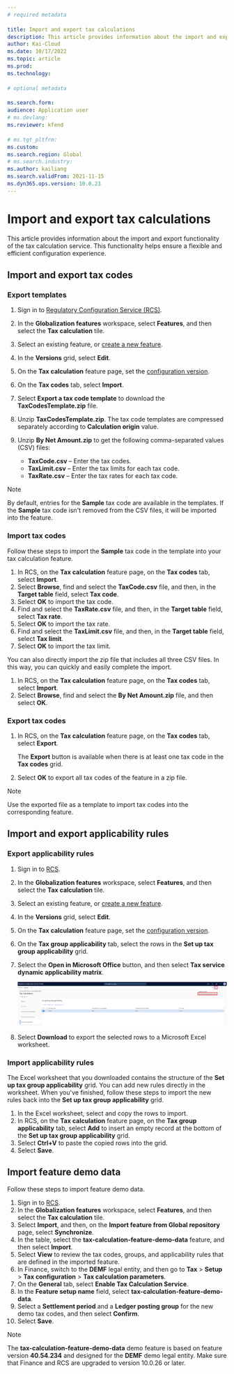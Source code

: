 ```yaml
---
# required metadata

title: Import and export tax calculations
description: This article provides information about the import and export functionality of the tax calculation service.
author: Kai-Cloud
ms.date: 10/17/2022
ms.topic: article
ms.prod: 
ms.technology: 

# optional metadata

ms.search.form:
audience: Application user
# ms.devlang: 
ms.reviewer: kfend

# ms.tgt_pltfrm: 
ms.custom: 
ms.search.region: Global
# ms.search.industry: 
ms.author: kailiang
ms.search.validFrom: 2021-11-15
ms.dyn365.ops.version: 10.0.23
---
```

# Import and export tax calculations

This article provides information about the import and export functionality of the tax calculation service. This functionality helps ensure a flexible and efficient configuration experience.

## Import and export tax codes

### Export templates

1. Sign in to [Regulatory Configuration Service (RCS)](https://marketing.configure.global.dynamics.com/).
2. In the **Globalization features** workspace, select **Features**, and then select the **Tax calculation** tile.
3. Select an existing feature, or [create a new feature](global-get-started-with-tax-calculation-service.md#set-up-tax-calculation-in-rcs).
4. In the **Versions** grid, select **Edit**.
5. On the **Tax calculation** feature page, set the [configuration version](global-get-started-with-tax-calculation-service.md#set-up-tax-calculation-in-rcs).
6. On the **Tax codes** tab, select **Import**.
7. Select **Export a tax code template** to download the **TaxCodesTemplate.zip** file.
8. Unzip **TaxCodesTemplate.zip**. The tax code templates are compressed separately according to **Calculation origin** value.
9. Unzip **By Net Amount.zip** to get the following comma-separated values (CSV) files:

    - **TaxCode.csv** – Enter the tax codes.
    - **TaxLimit.csv** – Enter the tax limits for each tax code.
    - **TaxRate.csv** – Enter the tax rates for each tax code.

> [!NOTE]
> By default, entries for the **Sample** tax code are available in the templates. If the **Sample** tax code isn't removed from the CSV files, it will be imported into the feature.

### Import tax codes

Follow these steps to import the **Sample** tax code in the template into your tax calculation feature.

1. In RCS, on the **Tax calculation** feature page, on the **Tax codes** tab, select **Import**.
2. Select **Browse**, find and select the **TaxCode.csv** file, and then, in the **Target table** field, select **Tax code**.
3. Select **OK** to import the tax code.
4. Find and select the **TaxRate.csv** file, and then, in the **Target table** field, select **Tax rate**.
5. Select **OK** to import the tax rate.
6. Find and select the **TaxLimit.csv** file, and then, in the **Target table** field, select **Tax limit**.
7. Select **OK** to import the tax limit.

You can also directly import the zip file that includes all three CSV files. In this way, you can quickly and easily complete the import.

1. In RCS, on the **Tax calculation** feature page, on the **Tax codes** tab, select **Import**.
2. Select **Browse**, find and select the **By Net Amount.zip** file, and then select **OK**.

### Export tax codes

1. In RCS, on the **Tax calculation** feature page, on the **Tax codes** tab, select **Export**.

    The **Export** button is available when there is at least one tax code in the **Tax codes** grid.

2. Select **OK** to export all tax codes of the feature in a zip file.

> [!NOTE]
> Use the exported file as a template to import tax codes into the corresponding feature.

## Import and export applicability rules

### Export applicability rules

1. Sign in to [RCS](https://marketing.configure.global.dynamics.com/).
2. In the **Globalization features** workspace, select **Features**, and then select the **Tax calculation** tile.
3. Select an existing feature, or [create a new feature](global-get-started-with-tax-calculation-service.md#set-up-tax-calculation-in-rcs).
4. In the **Versions** grid, select **Edit**.
5. On the **Tax calculation** feature page, set the [configuration version](global-get-started-with-tax-calculation-service.md#set-up-tax-calculation-in-rcs).
6. On the **Tax group applicability** tab, select the rows in the **Set up tax group applicability** grid.
7. Select the **Open in Microsoft Office** button, and then select **Tax service dynamic applicability matrix**.

    [![Exporting applicability rules to Microsoft Excel on the Tax calculation feature page.](./media/tax-cal-import-export-1.png)](./media/tax-cal-import-export-1.png)

8. Select **Download** to export the selected rows to a Microsoft Excel worksheet.

### Import applicability rules

The Excel worksheet that you downloaded contains the structure of the **Set up tax group applicability** grid. You can add new rules directly in the worksheet. When you've finished, follow these steps to import the new rules back into the **Set up tax group applicability** grid.

1. In the Excel worksheet, select and copy the rows to import.
2. In RCS, on the **Tax calculation** feature page, on the **Tax group applicability** tab, select **Add** to insert an empty record at the bottom of the **Set up tax group applicability** grid.
3. Select **Ctrl+V** to paste the copied rows into the grid.
4. Select **Save**.

## Import feature demo data

Follow these steps to import feature demo data.

1. Sign in to [RCS](https://marketing.configure.global.dynamics.com/).
2. In the **Globalization features** workspace, select **Features**, and then select the **Tax calculation** tile.
3. Select **Import**, and then, on the **Import feature from Global repository** page, select **Synchronize**. 
4. In the table, select the **tax-calculation-feature-demo-data** feature, and then select **Import**.
5. Select **View** to review the tax codes, groups, and applicability rules that are defined in the imported feature.
6. In Finance, switch to the **DEMF** legal entity, and then go to **Tax** \> **Setup** \> **Tax configuration** \> **Tax calculation parameters**.
7. On the **General** tab, select **Enable Tax Calculation Service**.
8. In the **Feature setup name** field, select **tax-calculation-feature-demo-data**.
9. Select a **Settlement period** and a **Ledger posting group** for the new demo tax codes, and then select **Confirm**.
10. Select **Save**.

> [!NOTE]
> The **tax-calculation-feature-demo-data** demo feature is based on feature version **40.54.234** and designed for the **DEMF** demo legal entity. Make sure that Finance and RCS are upgraded to version 10.0.26 or later.
